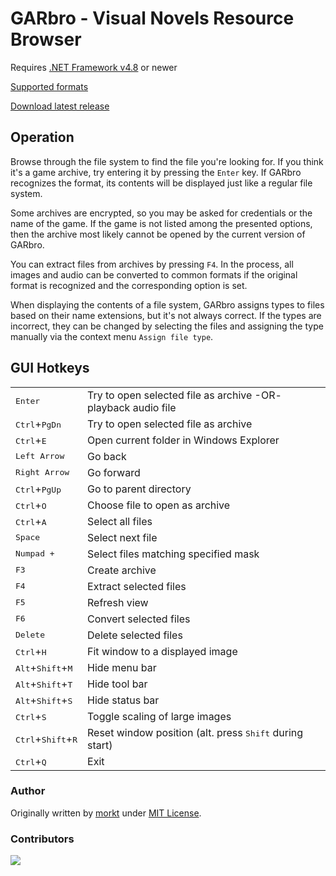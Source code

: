 # GARbro - Visual Novels Resource Browser

Requires [.NET Framework v4.8](https://dotnet.microsoft.com) or newer

[Supported formats](https://morkt.github.io/GARbro/supported.html)

[Download latest release](https://github.com/UserUnknownFactor/GARbro/actions)

## Operation
Browse through the file system to find the file you're looking for.  If you think it's a game archive, try entering it by pressing the `Enter` key. If GARbro recognizes the format, its contents will be displayed just like a regular file system.

Some archives are encrypted, so you may be asked for credentials or the name of the game.  If the game is not listed among the presented options, then the archive most likely cannot be opened by the current version of GARbro.

You can extract files from archives by pressing `F4`. In the process, all images and audio can be converted to common formats if the original format is recognized and the corresponding option is set.

When displaying the contents of a file system, GARbro assigns types to files based on their name extensions, but it's not always correct. If the types are incorrect, they can be changed by selecting the files and assigning the type manually via the context menu `Assign file type`.

## GUI Hotkeys

<table>
<tr><td><kbd>Enter</kbd></td><td>                   Try to open selected file as archive -OR- playback audio file</td></tr>
<tr><td><kbd>Ctrl</kbd>+<kbd>PgDn</kbd></td><td>    Try to open selected file as archive</td></tr>
<tr><td><kbd>Ctrl</kbd>+<kbd>E</kbd></td><td>       Open current folder in Windows Explorer</td></tr>
<tr><td><kbd>Left Arrow</kbd></td><td>               Go back</td></tr>
<tr><td><kbd>Right Arrow</kbd></td><td>   Go forward</td></tr>
<tr><td><kbd>Ctrl</kbd>+<kbd>PgUp</kbd></td><td>    Go to parent directory</td></tr>
<tr><td><kbd>Ctrl</kbd>+<kbd>O</kbd></td><td>       Choose file to open as archive</td></tr>
<tr><td><kbd>Ctrl</kbd>+<kbd>A</kbd></td><td>       Select all files</td></tr>
<tr><td><kbd>Space</kbd></td><td>                   Select next file</td></tr>
<tr><td><kbd>Numpad +</kbd></td><td>                Select files matching specified mask</td></tr>
<tr><td><kbd>F3</kbd></td><td>                      Create archive</td></tr>
<tr><td><kbd>F4</kbd></td><td>                      Extract selected files</td></tr>
<tr><td><kbd>F5</kbd></td><td>                      Refresh view</td></tr>
<tr><td><kbd>F6</kbd></td><td>                      Convert selected files</td></tr>
<tr><td><kbd>Delete</kbd></td><td>                  Delete selected files</td></tr>
<tr><td><kbd>Ctrl</kbd>+<kbd>H</kbd></td><td>       Fit window to a displayed image</td></tr>
<tr><td><kbd>Alt</kbd>+<kbd>Shift</kbd>+<kbd>M</kbd></td><td>   Hide menu bar</td></tr>
<tr><td><kbd>Alt</kbd>+<kbd>Shift</kbd>+<kbd>T</kbd></td><td>   Hide tool bar</td></tr>
<tr><td><kbd>Alt</kbd>+<kbd>Shift</kbd>+<kbd>S</kbd></td><td>   Hide status bar</td></tr>
<tr><td><kbd>Ctrl</kbd>+<kbd>S</kbd></td><td>                   Toggle scaling of large images</td></tr>
<tr><td><kbd>Ctrl</kbd>+<kbd>Shift</kbd>+<kbd>R</kbd></td><td>  Reset window position (alt. press <kbd>Shift</kbd> during start)</td></tr>
<tr><td><kbd>Ctrl</kbd>+<kbd>Q</kbd></td><td>       Exit</td></tr>
</table>

### Author

Originally written by [morkt](https://github.com/morkt/GARbro) under [MIT License](https://github.com/morkt/GARbro/blob/master/LICENSE).

### Contributors

<a href="https://github.com/UserUnknownFactor/GARbro/graphs/contributors">
  <img src="https://contrib.rocks/image?repo=UserUnknownFactor/GARbro" />
</a>